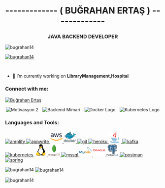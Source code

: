 <h1 align="center">------------- ( BUĞRAHAN ERTAŞ ) -------------</h1>
<h3 align="center">JAVA BACKEND DEVELOPER</h3>

<p align="left"> <img src="https://komarev.com/ghpvc/?username=bugrahan14&label=Profile%20views&color=0e75b6&style=flat" alt="bugrahan14" /> </p>

<p align="left"> <a href="https://github.com/ryo-ma/github-profile-trophy"><img src="https://github-profile-trophy.vercel.app/?username=bugrahan14" alt="bugrahan14" /></a> </p>

<p align="left"> <a href="https://twitter.com/" target="blank"><img src="https://img.shields.io/twitter/follow/?logo=twitter&style=for-the-badge" alt="" /></a> </p>

- 🔭 I’m currently working on **LibraryManagement,Hospital**

<h3 align="left">Connect with me:</h3>
<p align="left">
  <a href="https://www.linkedin.com/in/bu%C4%9Frahan-erta%C5%9F-60618025a/" target="_blank">
    <img align="center" src="https://raw.githubusercontent.com/rahuldkjain/github-profile-readme-generator/master/src/images/icons/Social/linked-in-alt.svg" alt="Buğrahan Ertaş" height="30" width="40" />
  </a>
</p>

<p align="center">
  <img src="https://i.pinimg.com/736x/a1/61/50/a161501cdf14eaba81addec865efbade.jpg" alt="Motivasyon 2" width="200" height="200" style="object-fit:cover; margin-right:10px;" />
  <img src="https://miro.medium.com/v2/resize:fit:900/1*o5FmjKTPdJTbhGE2MIjo6w.jpeg" alt="Backend Mimari" width="200" height="200" style="object-fit:cover; margin-right:10px;" />
  <img src="https://raw.githubusercontent.com/collabnix/dockerlabs/master/beginners/docker/images/docker_facebook_share.png" alt="Docker Logo" width="200" height="200" style="object-fit:cover; margin-right:10px;" />
  <img src="https://seo-formations-images.s3.fr-par.scw.cloud/kubernetes-1200x1200-1x1.png" alt="Kubernetes Logo" width="200" height="200" style="object-fit:cover;" />
</p>


<h3 align="left">Languages and Tools:</h3>
<p align="left"> <a href="https://aws.amazon.com/amplify/" target="_blank" rel="noreferrer"> <img src="https://docs.amplify.aws/assets/logo-dark.svg" alt="amplify" width="40" height="40"/> </a> <a href="https://appwrite.io" target="_blank" rel="noreferrer"> <img src="https://www.vectorlogo.zone/logos/appwriteio/appwriteio-icon.svg" alt="appwrite" width="40" height="40"/> </a> <a href="https://aws.amazon.com" target="_blank" rel="noreferrer"> <img src="https://raw.githubusercontent.com/devicons/devicon/master/icons/amazonwebservices/amazonwebservices-original-wordmark.svg" alt="aws" width="40" height="40"/> </a> <a href="https://www.docker.com/" target="_blank" rel="noreferrer"> <img src="https://raw.githubusercontent.com/devicons/devicon/master/icons/docker/docker-original-wordmark.svg" alt="docker" width="40" height="40"/> </a> <a href="https://git-scm.com/" target="_blank" rel="noreferrer"> <img src="https://www.vectorlogo.zone/logos/git-scm/git-scm-icon.svg" alt="git" width="40" height="40"/> </a> <a href="https://heroku.com" target="_blank" rel="noreferrer"> <img src="https://www.vectorlogo.zone/logos/heroku/heroku-icon.svg" alt="heroku" width="40" height="40"/> </a> <a href="https://www.java.com" target="_blank" rel="noreferrer"> <img src="https://raw.githubusercontent.com/devicons/devicon/master/icons/java/java-original.svg" alt="java" width="40" height="40"/> </a> <a href="https://kafka.apache.org/" target="_blank" rel="noreferrer"> <img src="https://www.vectorlogo.zone/logos/apache_kafka/apache_kafka-icon.svg" alt="kafka" width="40" height="40"/> </a> <a href="https://kubernetes.io" target="_blank" rel="noreferrer"> <img src="https://www.vectorlogo.zone/logos/kubernetes/kubernetes-icon.svg" alt="kubernetes" width="40" height="40"/> </a> <a href="https://www.linux.org/" target="_blank" rel="noreferrer"> <img src="https://raw.githubusercontent.com/devicons/devicon/master/icons/linux/linux-original.svg" alt="linux" width="40" height="40"/> </a> <a href="https://www.mongodb.com/" target="_blank" rel="noreferrer"> <img src="https://raw.githubusercontent.com/devicons/devicon/master/icons/mongodb/mongodb-original-wordmark.svg" alt="mongodb" width="40" height="40"/> </a> <a href="https://www.microsoft.com/en-us/sql-server" target="_blank" rel="noreferrer"> <img src="https://www.svgrepo.com/show/303229/microsoft-sql-server-logo.svg" alt="mssql" width="40" height="40"/> </a> <a href="https://www.mysql.com/" target="_blank" rel="noreferrer"> <img src="https://raw.githubusercontent.com/devicons/devicon/master/icons/mysql/mysql-original-wordmark.svg" alt="mysql" width="40" height="40"/> </a> <a href="https://www.oracle.com/" target="_blank" rel="noreferrer"> <img src="https://raw.githubusercontent.com/devicons/devicon/master/icons/oracle/oracle-original.svg" alt="oracle" width="40" height="40"/> </a> <a href="https://www.postgresql.org" target="_blank" rel="noreferrer"> <img src="https://raw.githubusercontent.com/devicons/devicon/master/icons/postgresql/postgresql-original-wordmark.svg" alt="postgresql" width="40" height="40"/> </a> <a href="https://postman.com" target="_blank" rel="noreferrer"> <img src="https://www.vectorlogo.zone/logos/getpostman/getpostman-icon.svg" alt="postman" width="40" height="40"/> </a> <a href="https://spring.io/" target="_blank" rel="noreferrer"> <img src="https://www.vectorlogo.zone/logos/springio/springio-icon.svg" alt="spring" width="40" height="40"/> </a> </p>

<p><img align="left" src="https://github-readme-stats.vercel.app/api/top-langs?username=bugrahan14&show_icons=true&locale=en&layout=compact" alt="bugrahan14" /></p>

<p>&nbsp;<img align="center" src="https://github-readme-stats.vercel.app/api?username=bugrahan14&show_icons=true&locale=en" alt="bugrahan14" /></p>

<p><img align="center" src="https://github-readme-streak-stats.herokuapp.com/?user=bugrahan14&" alt="bugrahan14" /></p>
